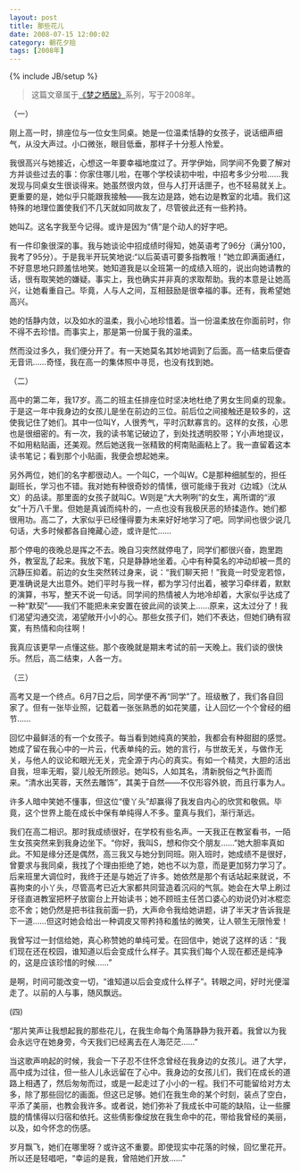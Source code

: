 ```yaml
---
layout: post
title: 那些花儿
date: 2008-07-15 12:00:02
category: 朝花夕拾
tags: [2008年]
---
```

{% include JB/setup %}

> 这篇文章属于[《梦之栖居》](/posts/where-the-dreams-reside/)系列，写于2008年。

<!--more-->

（一）

刚上高一时，排座位与一位女生同桌。她是一位温柔恬静的女孩子，说话细声细气，从没大声过。小口微张，眼目低垂，那样子十分惹人怜爱。

我很高兴与她接近，心想这一年要幸福地度过了。开学伊始，同学间不免要了解对方并谈些过去的事：你家住哪儿啦，在哪个学校读初中啦，中招考多少分啦……我发现与同桌女生很谈得来。她虽然很内敛，但与人打开话匣子，也不轻易就关上。更重要的是，她似乎只能跟我接触——我左边是路，她右边是教室的北墙。我们这特殊的地理位置使我们不几天就如同故友了，尽管彼此还有一些矜持。

她叫Z。这名字我至今记得。或许是因为“倩”是个动人的好字吧。

有一件印象很深的事。我与她谈论中招成绩时得知，她英语考了96分（满分100，我考了95分）。于是我半开玩笑地说:“以后英语可要多指教哦！”她立即满面通红，不好意思地只顾羞怯地笑。她知道我是以全班第一的成绩入班的，说出向她请教的话，很有取笑她的嫌疑。事实上，我也确实并非真的求取帮助。我的本意是让她高兴，让她看重自己。毕竟，人与人之间，互相鼓励是很幸福的事。还有，我希望她高兴。

她的恬静内敛，以及如水的温柔，我小心地珍惜着。当一份温柔放在你面前时，你不得不去珍惜。而事实上，那是第一份属于我的温柔。

然而没过多久，我们便分开了。有一天她莫名其妙地调到了后面。高一结束后便杳无音讯……奇怪，我在高一的集体照中寻觅，也没有找到她。

（二）

高中的第二年，我17岁。高二的班主任排座位时坚决地杜绝了男女生同桌的现象。于是这一年中我身边的女孩儿是坐在前边的三位。前后位之间接触还是较多的，这使我记住了她们。其中一位叫Y，人很秀气，平时沉默寡言的。这样的女孩，心思也是很细密的。有一次，我的读书笔记破边了，到处找透明胶带；Y小声地提议，不如用粘贴画，还美观。然后她送我一张精致的柯南贴画粘上了。我一直留着这本读书笔记；看到那个小贴画，我便会想起她来。

另外两位，她们的名字都很动人。一个叫C，一个叫W。C是那种细腻型的，担任副班长，学习也不错。我对她有种很奇妙的情愫，很可能缘于我对《边城》（沈从文）的品读。那里面的女孩子就叫C。W则是“大大咧咧”的女生，离所谓的“淑女”十万八千里。但她是真诚而纯朴的，一点也没有我极厌恶的矫揉造作。她们都很用功。高二了，大家似乎已经懂得要为未来好好地学习了吧。同学间也很少说几句话，大多时候都各自掩藏心迹，或许是忙……

那个停电的夜晚总是挥之不去。晚自习突然就停电了，同学们都很兴奋，跑里跑外，教室乱了起来。我放下笔，只是静静地坐着。心中有种莫名的冲动却被一贯的沉静压抑着。前边的女生突然转过身来，说：“我们聊天把！”我竟一时受宠若惊，更准确说是大出意外。她们平时与我一样，都为学习付出着，被学习牵绊着，默默的演算，书写，整天不说一句话。同学间的热情被人为地冷却着，大家似乎达成了一种“默契”——我们不能把未来安置在彼此间的谈笑上……原来，这太过分了！我们渴望沟通交流，渴望敞开小小的心。那些女孩子们，她们不表达，但她们确有寂寞，有热情和向往啊！

我真应该更早一点懂这些。那个夜晚就是期末考试的前一天晚上。我们谈的很快乐。然后，高二结束，人各一方。

（三）

高考又是一个终点。6月7日之后，同学便不再“同学”了。班级散了，我们各自回家了。但有一张毕业照，记载着一张张熟悉的如花笑靥，让人回忆一个个曾经的细节……

回忆中最鲜活的有一个女孩子。每当看到她纯真的笑脸，我都会有种甜甜的感觉。她成了留在我心中的一片云，代表单纯的云。她的言行，与世故无关，与做作无关，与他人的议论和眼光无关，完全源于内心的真实。有如一个精灵，大胆的活出自我，坦率无暇，婴儿般无所顾忌。她叫S，人如其名，清新脱俗之气扑面而来。“清水出芙蓉，天然去雕饰”，其美于自然——不仅形容外貌，而且行事为人。

许多人暗中笑她不懂事，但这位“傻丫头”却赢得了我发自内心的欣赏和敬佩。毕竟，这个世界上能在成长中保有单纯得人不多。童真与我们，渐行渐远。

我们在高二相识。那时我成绩很好，在学校有些名声。一天我正在教室看书，一陌生女孩突然来到我身边坐下。“你好，我叫S，想和你交个朋友……”她大胆率真如此。不知是缘分还是偶然，高三我又与她分到同班。刚入班时，她成绩不是很好，曾要求与我同桌，我找了个理由拒绝了她，她也不以为意，而是更加努力学习了。后来班里大调位时，我终于还是与她近了许多。她依然是那个有话站起来就说，不喜拘束的小丫头，尽管高考已近大家都共同营造着沉闷的气氛。她会在大早上刷过牙径直进教室把杯子放窗台上开始读书；她不顾班主任苦口婆心的劝说仍对冰棍恋恋不舍；她仍然是把书往我前面一扔，大声命令我给她讲题，讲了半天才告诉我是下一道……但这时她会给出一种调皮又带矜持和羞怯的微笑，让人顿生无限怜爱！

我曾写过一封信给她，真心称赞她的单纯可爱。在回信中，她说了这样的话：“我们现在还在校园，谁知道以后会变成什么样子。其实我们每个人现在都还是纯净的，这是应该珍惜的时候……”

是啊，时间可能改变一切，“谁知道以后会变成什么样子”。转眼之间，好时光便溜走了。以前的人与事，随风飘远。

(四)

“那片笑声让我想起我的那些花儿，在我生命每个角落静静为我开着。我曾以为我会永远守在她身旁，今天我们已经离去在人海茫茫……”

当这歌声响起的时候，我会一下子忍不住怀念曾经在我身边的女孩儿。进了大学，高中成为过往，但一些人儿永远留在了心中。我身边的女孩儿们，我们在成长的道路上相遇了，然后匆匆而过，或是一起走过了小小的一程。我们不可能留给对方太多，除了那些回忆的画面。但这已足够。她们在我生命的某个时刻，装点了空白，平添了美丽，也教会我许多。或者说，她们弥补了我成长中可能的缺陷，让一些朦胧的情愫得以归宿和依托。这些倩影像绽放在我生命中的花，带给我曾经的美丽，以及，如今怀念的伤感。

岁月飘飞，她们在哪里呀？或许这不重要。即使现实中花落的时候，回忆里花开。所以还是轻唱吧，“幸运的是我，曾陪她们开放……”